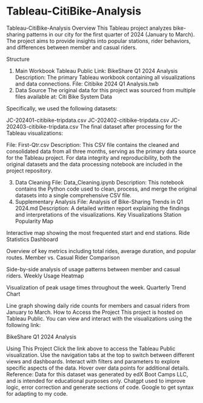 # Tableau-CitiBike-Analysis

Tableau-CitiBike-Analysis
Overview
This Tableau project analyzes bike-sharing patterns in our city for the first quarter of 2024 (January to March). The project aims to provide insights into popular stations, rider behaviors, and differences between member and casual riders.

Structure
1. Main Workbook
Tableau Public Link: BikeShare Q1 2024 Analysis
Description: The primary Tableau workbook containing all visualizations and data connections.
File: Citibike 2024 Q1 Analysis.twb
2. Data Source
The original data for this project was sourced from multiple files available at: Citi Bike System Data

Specifically, we used the following datasets:

JC-202401-citibike-tripdata.csv
JC-202402-citibike-tripdata.csv
JC-202403-citibike-tripdata.csv
The final dataset after processing for the Tableau visualizations:

File: First-Qtr.csv
Description: This CSV file contains the cleaned and consolidated data from all three months, serving as the primary data source for the Tableau project.
For data integrity and reproducibility, both the original datasets and the data processing notebook are included in the project repository.

3. Data Cleaning
File: Data_Cleaning.ipynb
Description: This notebook contains the Python code used to clean, process, and merge the original datasets into a single comprehensive CSV file.
4. Supplementary Analysis
File: Analysis of Bike-Sharing Trends in Q1 2024.md
Description: A detailed written report explaining the findings and interpretations of the visualizations.
Key Visualizations
Station Popularity Map

Interactive map showing the most frequented start and end stations.
Ride Statistics Dashboard

Overview of key metrics including total rides, average duration, and popular routes.
Member vs. Casual Rider Comparison

Side-by-side analysis of usage patterns between member and casual riders.
Weekly Usage Heatmap

Visualization of peak usage times throughout the week.
Quarterly Trend Chart

Line graph showing daily ride counts for members and casual riders from January to March.
How to Access the Project
This project is hosted on Tableau Public. You can view and interact with the visualizations using the following link:

BikeShare Q1 2024 Analysis

Using This Project
Click the link above to access the Tableau Public visualization.
Use the navigation tabs at the top to switch between different views and dashboards.
Interact with filters and parameters to explore specific aspects of the data.
Hover over data points for additional details.
Reference:
Data for this dataset was generated by edX Boot Camps LLC, and is intended for educational purposes only.
Chatgpt used to improve logic, error correction and generate sections of code.
Google to get syntax for adapting to my code.

